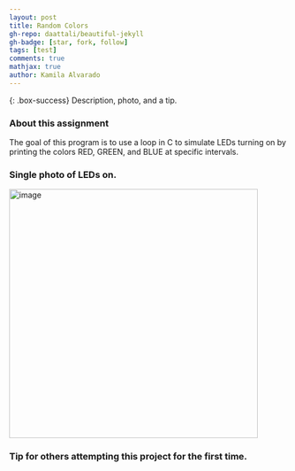 ```yaml
---
layout: post
title: Random Colors
gh-repo: daattali/beautiful-jekyll
gh-badge: [star, fork, follow]
tags: [test]
comments: true
mathjax: true
author: Kamila Alvarado
---
```


{: .box-success}
Description, photo, and a tip.

### About this assignment
The goal of this program is to use a loop in C to simulate LEDs turning on by printing the colors RED, GREEN, and BLUE at specific intervals.

### Single photo of LEDs on.

<img src="https://kamila-alvarado.github.io/assets/img/rgbloop.png" alt="image" width="450"/>

### Tip for others attempting this project for the first time.

